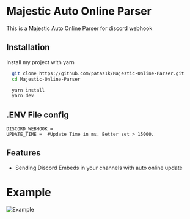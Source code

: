 
# Majestic Auto Online Parser

This is a Majestic Auto Online Parser for discord webhook


## Installation

Install my project with yarn

```bash
  git clone https://github.com/pataz1k/Majestic-Online-Parser.git
  cd Majestic-Online-Parser
```

```bash
  yarn install
  yarn dev
```
    
## .ENV File config

```
DISCORD_WEBHOOK = 
UPDATE_TIME =  #Update Time in ms. Better set > 15000.

```


## Features

- Sending Discord Embeds in your channels with auto online update



# Example
![Example](https://i.imgur.com/1q1dTYk.png)

